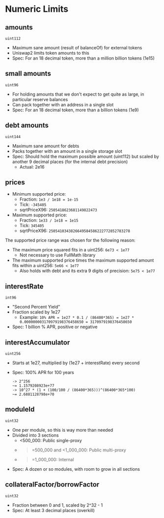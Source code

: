 # Numeric Limits

## amounts

`uint112`

* Maximum sane amount \(result of balanceOf\) for external tokens
* Uniswap2 limits token amounts to this
* Spec: For an 18 decimal token, more than a million billion tokens \(1e15\)

## small amounts

`uint96`

* For holding amounts that we don't expect to get quite as large, in particular reserve balances
* Can pack together with an address in a single slot
* Spec: For an 18 decimal token, more than a billion tokens \(1e9\)

## debt amounts

`uint144`

* Maximum sane amount for debts
* Packs together with an amount in a single storage slot
* Spec: Should hold the maximum possible amount \(uint112\) but scaled by another 9 decimal places \(for the internal debt precision\)
  * Actual: 2e16

## prices

* Minimum supported price:
  * Fraction: `1e3 / 1e18 = 1e-15`
  * Tick: `-345405`
  * sqrtPriceX96: `2505418623681149822473`
* Maximum supported price:
  * Fraction: `1e33 / 1e18 = 1e15`
  * Tick: `345405`
  * sqrtPriceX96: `2505410343826649584586222772852783278`

The supported price range was chosen for the following reason:

* The maximum price squared fits in a uint256: `6e73 < 1e77`
  * Not necessary to use FullMath library
* The maximum supported price times the maximum supported amount fits within a uint256: `5e66 < 1e77`
  * Also holds with debt and its extra 9 digits of precision: `5e75 < 1e77`

## interestRate

`int96`

* "Second Percent Yield"
* Fraction scaled by 1e27
  * Example: `10% APR = 1e27 * 0.1 / (86400*365) = 1e27 * 0.000000003170979198376458650 = 3170979198376458650`
* Spec: 1 billion % APR, positive or negative

## interestAccumulator

`uint256`

* Starts at 1e27, multiplied by \(1e27 + interestRate\) every second
* Spec: 100% APR for 100 years

  ```text
  -> 2^256
  ~= 1.1579208923e+77
  -> 10^27 * (1 + (100/100 / (86400*365)))^(86400*365*100)
  ~= 2.6881128798e+70
  ```

## moduleId

`uint32`

* One per module, so this is way more than needed
* Divided into 3 sections
  * &lt;500\_000: Public single-proxy
  * > =500\_000 and &lt;1\_000\_000: Public multi-proxy
  * > =1\_000\_000: Internal
* Spec: A dozen or so modules, with room to grow in all sections

## collateralFactor/borrowFactor

`uint32`

* Fraction between 0 and 1, scaled by 2^32 - 1
* Spec: At least 3 decimal places \(overkill\)
